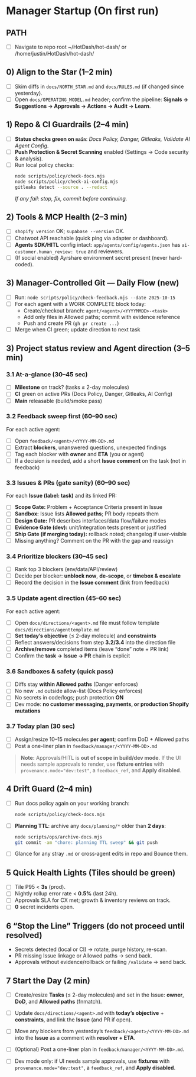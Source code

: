 # Manager Startup (On first run)

## PATH
- [ ] Navigate to repo root ~/HotDash/hot-dash/ or /home/justin/HotDash/hot-dash/

## 0) Align to the Star (1–2 min)
- [ ] Skim diffs in `docs/NORTH_STAR.md` and `docs/RULES.md` (if changed since yesterday).
- [ ] Open `docs/OPERATING_MODEL.md` header; confirm the pipeline: **Signals → Suggestions → Approvals → Actions → Audit → Learn**.

## 1) Repo & CI Guardrails (2–4 min)
- [ ] **Status checks green on `main`**: _Docs Policy, Danger, Gitleaks, Validate AI Agent Config_.
- [ ] **Push Protection & Secret Scanning** enabled (Settings → Code security & analysis).
- [ ] Run local policy checks:
  ```bash
  node scripts/policy/check-docs.mjs
  node scripts/policy/check-ai-config.mjs
  gitleaks detect --source . --redact
  ```
  _If any fail: stop, fix, commit before continuing._

## 2) Tools & MCP Health (2–3 min)
- [ ] `shopify version` OK; `supabase --version` OK.
- [ ] Chatwoot API reachable (quick ping via adapter or dashboard).
- [ ] **Agents SDK/HITL** config intact: `app/agents/config/agents.json` has `ai-customer.human_review: true` and reviewers.
- [ ] (If social enabled) Ayrshare environment secret present (never hard-coded).

## 3) Manager-Controlled Git — Daily Flow (new)
- [ ] Run: `node scripts/policy/check-feedback.mjs --date 2025-10-15`
- [ ] For each agent with a WORK COMPLETE block today:
  - Create/checkout branch: `agent/<agent>/<YYYYMMDD>-<task>`
  - Add only files in Allowed paths; commit with evidence reference
  - Push and create PR (`gh pr create ...`)
- [ ] Merge when CI green; update direction to next task

## 3) Project status review and Agent direction (3–5 min)

### 3.1 At-a-glance (30–45 sec)
- [ ] **Milestone** on track? (tasks ≤ 2-day molecules)
- [ ] **CI** green on active PRs (Docs Policy, Danger, Gitleaks, AI Config)
- [ ] **Main** releasable (build/smoke pass)

### 3.2 Feedback sweep **first** (60–90 sec)
For each active agent:
- [ ] Open `feedback/<agent>/<YYYY-MM-DD>.md`
- [ ] Extract **blockers**, unanswered questions, unexpected findings
- [ ] Tag each blocker with **owner** and **ETA** (you or agent)
- [ ] If a decision is needed, add a short **Issue comment** on the task (not in feedback)

### 3.3 Issues & PRs (gate sanity) (60–90 sec)
For each **Issue (label: task)** and its linked PR:
- [ ] **Scope Gate:** Problem + Acceptance Criteria present in Issue
- [ ] **Sandbox:** Issue lists **Allowed paths**; PR body repeats them
- [ ] **Design Gate:** PR describes interfaces/data flow/failure modes
- [ ] **Evidence Gate (dev):** unit/integration tests present or justified
- [ ] **Ship Gate (if merging today):** rollback noted; changelog if user-visible
- [ ] Missing anything? Comment on the PR with the gap and reassign

### 3.4 Prioritize blockers (30–45 sec)
- [ ] Rank top 3 blockers (env/data/API/review)
- [ ] Decide per blocker: **unblock now**, **de-scope**, or **timebox & escalate**
- [ ] Record the decision in the **Issue comment** (link from feedback)

### 3.5 Update agent direction (45–60 sec)
For each active agent:
- [ ] Open `docs/directions/<agent>.md` file must follow template `docs/directions/agenttemplate.md`
- [ ] **Set today’s objective** (≤ 2-day molecule) and **constraints**
- [ ] Reflect answers/decisions from step **3.2/3.4** into the direction file
- [ ] **Archive/remove** completed items (leave “done” note + PR link)
- [ ] Confirm the **task → Issue → PR** chain is explicit

### 3.6 Sandboxes & safety (quick pass)
- [ ] Diffs stay **within Allowed paths** (Danger enforces)
- [ ] No new `.md` outside allow-list (Docs Policy enforces)
- [ ] No secrets in code/logs; push protection **ON**
- [ ] Dev mode: **no customer messaging, payments, or production Shopify mutations**

### 3.7 Today plan (30 sec)
- [ ] Assign/resize 10–15 molecules **per agent**; confirm DoD + Allowed paths
- [ ] Post a one-liner plan in `feedback/manager/<YYYY-MM-DD>.md`

> **Note:** Approvals/HITL is **out of scope in build/dev mode**. If the UI needs sample approvals to render, use **fixture entries** with `provenance.mode="dev:test"`, a `feedback_ref`, and **Apply disabled**.

## 4 Drift Guard (2–4 min)
- [ ] Run docs policy again on your working branch:
  ```bash
  node scripts/policy/check-docs.mjs
  ```
- [ ] **Planning TTL**: archive any `docs/planning/*` older than **2 days**:
  ```bash
  node scripts/ops/archive-docs.mjs
  git commit -am "chore: planning TTL sweep" && git push
  ```
- [ ] Glance for any stray `.md` or cross‑agent edits in repo and Bounce them.

## 5 Quick Health Lights (Tiles should be green)
- [ ] Tile P95 < **3s** (prod).
- [ ] Nightly rollup error rate < **0.5%** (last 24h).
- [ ] Approvals SLA for CX met; growth & inventory reviews on track.
- [ ] **0** secret incidents open.

## 6 “Stop the Line” Triggers (do not proceed until resolved)
- Secrets detected (local or CI) → rotate, purge history, re-scan.
- PR missing Issue linkage or Allowed paths → send back.
- Approvals without evidence/rollback or failing `/validate` → send back.

## 7 Start the Day (2 min)

- [ ] Create/resize **Tasks** (≤ 2-day molecules) and set in the Issue:
      **owner**, **DoD**, and **Allowed paths** (fnmatch).
- [ ] Update `docs/directions/<agent>.md` with **today’s objective** + **constraints**,
      and link the **Issue** (and PR if open).
- [ ] Move any blockers from yesterday’s `feedback/<agent>/<YYYY-MM-DD>.md`
      into the **Issue** as a comment with **resolver + ETA**.
- [ ] (Optional) Post a one-liner plan in `feedback/manager/<YYYY-MM-DD>.md`.
- [ ] Dev mode only: if UI needs sample approvals, use **fixtures** with
      `provenance.mode="dev:test"`, a `feedback_ref`, and **Apply disabled**.


